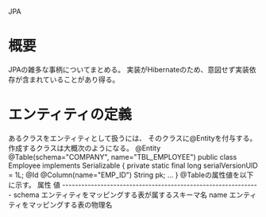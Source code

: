 JPA

# 概要
JPAの雑多な事柄についてまとめる。
実装がHibernateのため、意図せず実装依存が含まれていることがあり得る。

# エンティティの定義
あるクラスをエンティティとして扱うには、
そのクラスに@Entityを付与する。
作成するクラスは大概次のようになる。
    @Entity
    @Table(schema="COMPANY", name="TBL_EMPLOYEE")
    public class Employee implements Serializable {
      private static final long serialVersionUID = 1L;
      @Id
      @Column(name="EMP_ID")
      String pk;
      ...
    }
@Tableの属性値を以下に示す。
    属性   値
    --------------------------------------------------------------
    schema エンティティをマッピングする表が属するスキーマ名
    name   エンティティをマッピングする表の物理名

